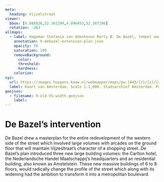 ```yaml
---
meta:
  heading: Vijzelstraat
viewer:
  bbox: [4.888826,52.361294,4.896453,52.367196]
  rotation: -283
allmaps:
  - label: Hageman Stefanie van Odenhoven Marty B. De Bazel, tempel aan de Vijzelstraat in Amsterdam, 2007
    annotation: 9-debazel-extension-plan.json
    opacity: 70
    saturation: 100
    removeBackground:
      color: 
      threshold: 
      hardness: 
    colorize:
xyz: 
  url: https://images.huygens.knaw.nl/webmapper/maps/pw-1943/{z}/{x}/{y}.png
  label: Kaart van Amsterdam, Scale 1:1,000. Stadsarchief Amsterdam. Published by the Public Works Department and its legal successors, 1909.
geojson: 
  - filename: 9-old-VS-width.geojson
    label: 
---
```

# De Bazel’s intervention
De Bazel drew a masterplan for the entire redevelopment of the western side of the street which involved large volumes with arcades on the ground floor that will maintain Vijzesltraat’s character of a shopping street..De Bazel’s plan introduced three new large building volumes: the Carlton hotel, the Nederlandsche Handel Maatschappij’s headquarters and an residential building, also known as Amstelstein. These new massive buildings of 6 to 8 floors, would radically change the profile of the street which along with its widening had the ambition to transform it into a metropolitan boulevard.

